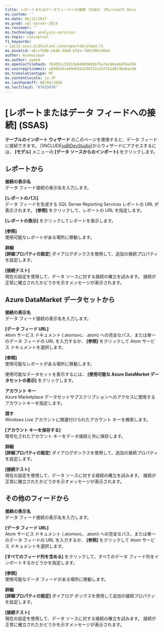 ```yaml
---
title: レポートまたはデータフィードへの接続 (SSAS) |Microsoft Docs
ms.custom: ''
ms.date: 06/13/2017
ms.prod: sql-server-2014
ms.reviewer: ''
ms.technology: analysis-services
ms.topic: conceptual
f1_keywords:
- sql12.asvs.bidtoolset.connreportdatafeed.f1
ms.assetid: e0ccfb0b-e646-4de8-b7da-f88c986c96e4
author: minewiskan
ms.author: owend
ms.openlocfilehash: 76dd51c32d13e64b0368267ba7ac66aa6d76a784
ms.sourcegitcommit: ad4d92dce894592a259721a1571b1d8736abacdb
ms.translationtype: MT
ms.contentlocale: ja-JP
ms.lasthandoff: 08/04/2020
ms.locfileid: "87633470"
---
```

# <a name="connect-to-a-report-or-data-feed-ssas"></a>[レポートまたはデータ フィードへの接続] (SSAS)
  **テーブルのインポート ウィザード** のこのページを使用すると、データ フィードに接続できます。 [!INCLUDE[ssBIDevStudio](../includes/ssbidevstudio-md.md)]からウィザードにアクセスするには、 **[モデル]** メニューの **[データ ソースからのインポート]** をクリックします。  
  
## <a name="from-a-report"></a>レポートから  
 **接続の表示名**  
 データ フィード接続の表示名を入力します。  
  
 **[レポートのパス]**  
 データ フィードを生成する SQL Server Reporting Services レポートの URL が表示されます。 **[参照]** をクリックして、レポートの URL を指定します。  
  
 **[レポートの表示]** をクリックしてレポートを表示します。  
  
 **[参照]**  
 使用可能なレポートがある場所に移動します。  
  
 **詳細**  
 **[詳細プロパティの設定**] ダイアログボックスを使用して、追加の接続プロパティを設定します。  
  
 **[接続テスト]**  
 現在の設定を使用して、データ ソースに対する接続の確立を試みます。 接続が正常に確立されたかどうかを示すメッセージが表示されます。  
  
## <a name="from-an-azure-datamarket-dataset"></a>Azure DataMarket データセットから  
 **接続の表示名**  
 データ フィード接続の表示名を入力します。  
  
 **[データ フィード URL]**  
 Atom サービス ドキュメント (.atomsvc、.atom) への完全なパス、または単一のデータ フィードの URL を入力するか、 **[参照]** をクリックして Atom サービス ドキュメントを選択します。  
  
 **[参照]**  
 使用可能なレポートがある場所に移動します。  
  
 使用可能なデータセットを表示するには、 **[使用可能な Azure DataMarket データセットの表示]** をクリックします。  
  
 **アカウント キー**  
 Azure Marketplace データセットサブスクリプションへのアクセスに使用するアカウントキーを指定します。  
  
 **探す**  
 Windows Live アカウントに関連付けられたアカウント キーを検索します。  
  
 **[アカウント キーを保存する]**  
 暗号化されたアカウント キーをデータ接続と共に保存します。  
  
 **詳細**  
 **[詳細プロパティの設定**] ダイアログボックスを使用して、追加の接続プロパティを設定します。  
  
 **[接続テスト]**  
 現在の設定を使用して、データ ソースに対する接続の確立を試みます。 接続が正常に確立されたかどうかを示すメッセージが表示されます。  
  
## <a name="from-other-feeds"></a>その他のフィードから  
 **接続の表示名**  
 データ フィード接続の表示名を入力します。  
  
 **[データ フィード URL]**  
 Atom サービス ドキュメント (.atomsvc、.atom) への完全なパス、または単一のデータ フィードの URL を入力するか、 **[参照]** をクリックして Atom サービス ドキュメントを選択します。  
  
 **[すべてのフィード列を含める]** をクリックして、すべてのデータ フィード列をインポートするかどうかを指定します。  
  
 **[参照]**  
 使用可能なデータ フィードがある場所に移動します。  
  
 **詳細**  
 **[詳細プロパティの設定]** ダイアログ ボックスを使用して追加の接続プロパティを設定します。  
  
 **[接続テスト]**  
 現在の設定を使用して、データ ソースに対する接続の確立を試みます。 接続が正常に確立されたかどうかを示すメッセージが表示されます。  
  
  
